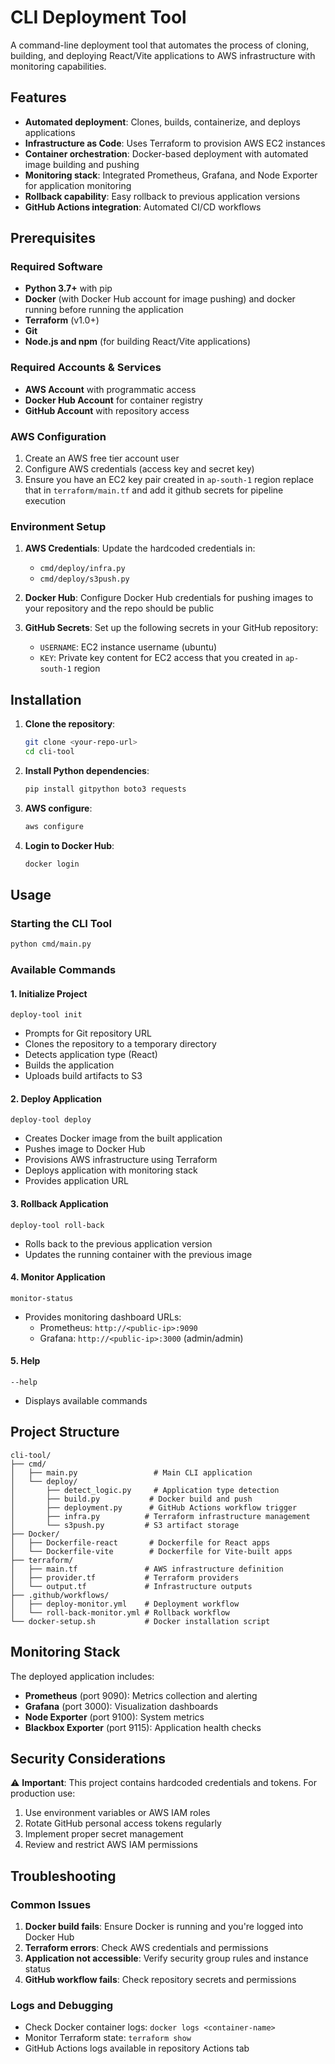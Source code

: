 
# CLI Deployment Tool

A command-line deployment tool that automates the process of cloning, building, and deploying React/Vite applications to AWS infrastructure with monitoring capabilities.

## Features

- **Automated deployment**: Clones, builds, containerize, and deploys applications
- **Infrastructure as Code**: Uses Terraform to provision AWS EC2 instances
- **Container orchestration**: Docker-based deployment with automated image building and pushing
- **Monitoring stack**: Integrated Prometheus, Grafana, and Node Exporter for application monitoring
- **Rollback capability**: Easy rollback to previous application versions
- **GitHub Actions integration**: Automated CI/CD workflows

## Prerequisites

### Required Software
- **Python 3.7+** with pip
- **Docker** (with Docker Hub account for image pushing) and docker running before running the application
- **Terraform** (v1.0+)
- **Git**
- **Node.js and npm** (for building React/Vite applications)

### Required Accounts & Services
- **AWS Account** with programmatic access 
- **Docker Hub Account** for container registry
- **GitHub Account** with repository access

### AWS Configuration
1. Create an AWS free tier account user
2. Configure AWS credentials (access key and secret key)
3. Ensure you have an EC2 key pair created in `ap-south-1` region replace that in `terraform/main.tf` and add it github secrets for pipeline execution

### Environment Setup
1. **AWS Credentials**: Update the hardcoded credentials in:
   - `cmd/deploy/infra.py`
   - `cmd/deploy/s3push.py`
   
2. **Docker Hub**: Configure Docker Hub credentials for pushing images to your repository and the repo should be public

3. **GitHub Secrets**: Set up the following secrets in your GitHub repository:
   - `USERNAME`: EC2 instance username (ubuntu)
   - `KEY`: Private key content for EC2 access that you created in `ap-south-1` region

## Installation

1. **Clone the repository**:
   ```bash
   git clone <your-repo-url>
   cd cli-tool
   ```

2. **Install Python dependencies**:
   ```bash
   pip install gitpython boto3 requests
   ```

3. **AWS configure**:
   ```bash
   aws configure
   ```

4. **Login to Docker Hub**:
   ```bash
   docker login
   ```

## Usage

### Starting the CLI Tool
```bash
python cmd/main.py
```

### Available Commands

#### 1. Initialize Project
```
deploy-tool init
```
- Prompts for Git repository URL
- Clones the repository to a temporary directory
- Detects application type (React)
- Builds the application
- Uploads build artifacts to S3

#### 2. Deploy Application
```
deploy-tool deploy
```
- Creates Docker image from the built application
- Pushes image to Docker Hub
- Provisions AWS infrastructure using Terraform
- Deploys application with monitoring stack
- Provides application URL

#### 3. Rollback Application
```
deploy-tool roll-back
```
- Rolls back to the previous application version
- Updates the running container with the previous image

#### 4. Monitor Application
```
monitor-status
```
- Provides monitoring dashboard URLs:
  - Prometheus: `http://<public-ip>:9090`
  - Grafana: `http://<public-ip>:3000` (admin/admin)

#### 5. Help
```
--help
```
- Displays available commands

## Project Structure

```
cli-tool/
├── cmd/
│   ├── main.py                 # Main CLI application
│   └── deploy/
│       ├── detect_logic.py     # Application type detection
│       ├── build.py           # Docker build and push
│       ├── deployment.py      # GitHub Actions workflow trigger
│       ├── infra.py          # Terraform infrastructure management
│       └── s3push.py         # S3 artifact storage
├── Docker/
│   ├── Dockerfile-react       # Dockerfile for React apps
│   └── Dockerfile-vite        # Dockerfile for Vite-built apps
├── terraform/
│   ├── main.tf               # AWS infrastructure definition
│   ├── provider.tf           # Terraform providers
│   └── output.tf             # Infrastructure outputs
├── .github/workflows/
│   ├── deploy-monitor.yml    # Deployment workflow
│   └── roll-back-monitor.yml # Rollback workflow
└── docker-setup.sh           # Docker installation script
```

## Monitoring Stack

The deployed application includes:
- **Prometheus** (port 9090): Metrics collection and alerting
- **Grafana** (port 3000): Visualization dashboards
- **Node Exporter** (port 9100): System metrics
- **Blackbox Exporter** (port 9115): Application health checks

## Security Considerations

⚠️ **Important**: This project contains hardcoded credentials and tokens. For production use:
1. Use environment variables or AWS IAM roles
2. Rotate GitHub personal access tokens regularly
3. Implement proper secret management
4. Review and restrict AWS IAM permissions

## Troubleshooting

### Common Issues
1. **Docker build fails**: Ensure Docker is running and you're logged into Docker Hub
2. **Terraform errors**: Check AWS credentials and permissions
3. **Application not accessible**: Verify security group rules and instance status
4. **GitHub workflow fails**: Check repository secrets and permissions

### Logs and Debugging
- Check Docker container logs: `docker logs <container-name>`
- Monitor Terraform state: `terraform show`
- GitHub Actions logs available in repository Actions tab
